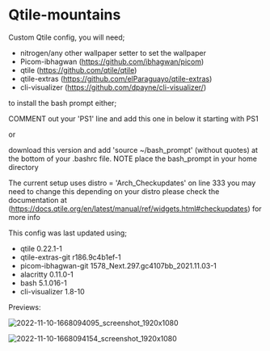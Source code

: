 # Qtile-mountains
Custom Qtile config, you will need;
- nitrogen/any other wallpaper setter to set the wallpaper
- Picom-ibhagwan (https://github.com/ibhagwan/picom)
- qtile (https://github.com/qtile/qtile)
- qtile-extras (https://github.com/elParaguayo/qtile-extras)
- cli-visualizer (https://github.com/dpayne/cli-visualizer/)

to install the bash prompt either;

COMMENT out your 'PS1' line and add this one in below it starting with PS1

or

download this version and add 'source ~/bash_prompt' (without quotes) at the bottom of your .bashrc file.
NOTE place the bash_prompt in your home directory

The current setup uses distro = 'Arch_Checkupdates' on line 333 you may need to change this depending on your distro
please check the documentation at (https://docs.qtile.org/en/latest/manual/ref/widgets.html#checkupdates) for more info

This config was last updated using;
 - qtile 0.22.1-1
 - qtile-extras-git r186.9c4b1ef-1
 - picom-ibhagwan-git 1578_Next.297.gc4107bb_2021.11.03-1
 - alacritty 0.11.0-1
 - bash 5.1.016-1
 - cli-visualizer 1.8-10

Previews:

![2022-11-10-1668094095_screenshot_1920x1080](https://user-images.githubusercontent.com/104133678/201136843-1d878360-aa59-4840-b763-a1d9715d5a23.jpg)

![2022-11-10-1668094154_screenshot_1920x1080](https://user-images.githubusercontent.com/104133678/201136604-b289cab1-63db-4906-8bcf-37546586fbcd.jpg)
